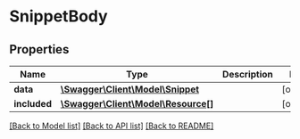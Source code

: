 # SnippetBody

## Properties
Name | Type | Description | Notes
------------ | ------------- | ------------- | -------------
**data** | [**\Swagger\Client\Model\Snippet**](Snippet.md) |  | [optional] 
**included** | [**\Swagger\Client\Model\Resource[]**](Resource.md) |  | [optional] 

[[Back to Model list]](../../README.md#documentation-for-models) [[Back to API list]](../../README.md#documentation-for-api-endpoints) [[Back to README]](../../README.md)

